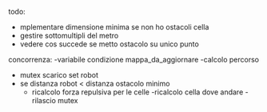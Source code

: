 todo:

- mplementare dimensione minima se non ho ostacoli cella
- gestire sottomultipli del metro
- vedere cos succede se metto ostacolo su unico punto


concorrenza:
-variabile condizione mappa_da_aggiornare
-calcolo percorso
- mutex scarico set robot
- se distanza robot < distanza ostacolo minimo
    - ricalcolo forza repulsiva per le celle
    -ricalcolo cella dove andare
-rilascio mutex

